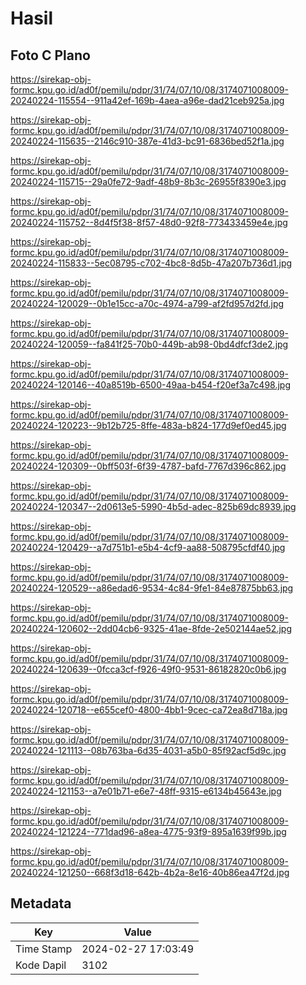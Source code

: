 # Hasil

## Foto C Plano

https://sirekap-obj-formc.kpu.go.id/ad0f/pemilu/pdpr/31/74/07/10/08/3174071008009-20240224-115554--911a42ef-169b-4aea-a96e-dad21ceb925a.jpg

https://sirekap-obj-formc.kpu.go.id/ad0f/pemilu/pdpr/31/74/07/10/08/3174071008009-20240224-115635--2146c910-387e-41d3-bc91-6836bed52f1a.jpg

https://sirekap-obj-formc.kpu.go.id/ad0f/pemilu/pdpr/31/74/07/10/08/3174071008009-20240224-115715--29a0fe72-9adf-48b9-8b3c-26955f8390e3.jpg

https://sirekap-obj-formc.kpu.go.id/ad0f/pemilu/pdpr/31/74/07/10/08/3174071008009-20240224-115752--8d4f5f38-8f57-48d0-92f8-773433459e4e.jpg

https://sirekap-obj-formc.kpu.go.id/ad0f/pemilu/pdpr/31/74/07/10/08/3174071008009-20240224-115833--5ec08795-c702-4bc8-8d5b-47a207b736d1.jpg

https://sirekap-obj-formc.kpu.go.id/ad0f/pemilu/pdpr/31/74/07/10/08/3174071008009-20240224-120029--0b1e15cc-a70c-4974-a799-af2fd957d2fd.jpg

https://sirekap-obj-formc.kpu.go.id/ad0f/pemilu/pdpr/31/74/07/10/08/3174071008009-20240224-120059--fa841f25-70b0-449b-ab98-0bd4dfcf3de2.jpg

https://sirekap-obj-formc.kpu.go.id/ad0f/pemilu/pdpr/31/74/07/10/08/3174071008009-20240224-120146--40a8519b-6500-49aa-b454-f20ef3a7c498.jpg

https://sirekap-obj-formc.kpu.go.id/ad0f/pemilu/pdpr/31/74/07/10/08/3174071008009-20240224-120223--9b12b725-8ffe-483a-b824-177d9ef0ed45.jpg

https://sirekap-obj-formc.kpu.go.id/ad0f/pemilu/pdpr/31/74/07/10/08/3174071008009-20240224-120309--0bff503f-6f39-4787-bafd-7767d396c862.jpg

https://sirekap-obj-formc.kpu.go.id/ad0f/pemilu/pdpr/31/74/07/10/08/3174071008009-20240224-120347--2d0613e5-5990-4b5d-adec-825b69dc8939.jpg

https://sirekap-obj-formc.kpu.go.id/ad0f/pemilu/pdpr/31/74/07/10/08/3174071008009-20240224-120429--a7d751b1-e5b4-4cf9-aa88-508795cfdf40.jpg

https://sirekap-obj-formc.kpu.go.id/ad0f/pemilu/pdpr/31/74/07/10/08/3174071008009-20240224-120529--a86edad6-9534-4c84-9fe1-84e87875bb63.jpg

https://sirekap-obj-formc.kpu.go.id/ad0f/pemilu/pdpr/31/74/07/10/08/3174071008009-20240224-120602--2dd04cb6-9325-41ae-8fde-2e502144ae52.jpg

https://sirekap-obj-formc.kpu.go.id/ad0f/pemilu/pdpr/31/74/07/10/08/3174071008009-20240224-120639--0fcca3cf-f926-49f0-9531-86182820c0b6.jpg

https://sirekap-obj-formc.kpu.go.id/ad0f/pemilu/pdpr/31/74/07/10/08/3174071008009-20240224-120718--e655cef0-4800-4bb1-9cec-ca72ea8d718a.jpg

https://sirekap-obj-formc.kpu.go.id/ad0f/pemilu/pdpr/31/74/07/10/08/3174071008009-20240224-121113--08b763ba-6d35-4031-a5b0-85f92acf5d9c.jpg

https://sirekap-obj-formc.kpu.go.id/ad0f/pemilu/pdpr/31/74/07/10/08/3174071008009-20240224-121153--a7e01b71-e6e7-48ff-9315-e6134b45643e.jpg

https://sirekap-obj-formc.kpu.go.id/ad0f/pemilu/pdpr/31/74/07/10/08/3174071008009-20240224-121224--771dad96-a8ea-4775-93f9-895a1639f99b.jpg

https://sirekap-obj-formc.kpu.go.id/ad0f/pemilu/pdpr/31/74/07/10/08/3174071008009-20240224-121250--668f3d18-642b-4b2a-8e16-40b86ea47f2d.jpg


## Metadata

| Key        | Value               |
| ---------- | ------------------- |
| Time Stamp | 2024-02-27 17:03:49 |
| Kode Dapil | 3102                |



